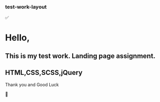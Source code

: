 ### test-work-layout 
:white_check_mark:

# Hello,
This is my test work.
Landing page assignment.
--------------------
HTML,CSS,SCSS,jQuery
--------------------

Thank you and Good Luck

:rocket: 

